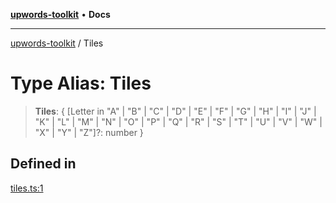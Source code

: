 [**upwords-toolkit**](../README.md) • **Docs**

***

[upwords-toolkit](../globals.md) / Tiles

# Type Alias: Tiles

> **Tiles**: \{ \[Letter in "A" \| "B" \| "C" \| "D" \| "E" \| "F" \| "G" \| "H" \| "I" \| "J" \| "K" \| "L" \| "M" \| "N" \| "O" \| "P" \| "Q" \| "R" \| "S" \| "T" \| "U" \| "V" \| "W" \| "X" \| "Y" \| "Z"\]?: number \}

## Defined in

[tiles.ts:1](https://github.com/PossibilityZero/upwords-toolkit/blob/9fee09184064801be12a1db27ac8db805f22d623/src/tiles.ts#L1)

